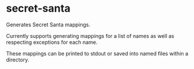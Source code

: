 # secret-santa
Generates Secret Santa mappings.

Currently supports generating mappings for a list of names as well as respecting exceptions for each name.

These mappings can be printed to stdout or saved into named files within a directory.
